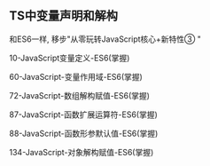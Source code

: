 ## TS中变量声明和解构

和ES6一样, 移步"从零玩转JavaScript核心+新特性③ "

10-JavaScript变量定义-ES6(掌握)

60-JavaScript-变量作用域-ES6(掌握)

72-JavaScript-数组解构赋值-ES6(掌握)

87-JavaScript-函数扩展运算符-ES6(掌握)

88-JavaScript-函数形参默认值-ES6(掌握)

134-JavaScript-对象解构赋值-ES6(掌握)